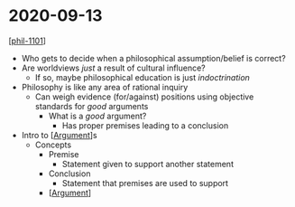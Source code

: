 # 2020-09-13

[[phil-1101]]

- Who gets to decide when a philosophical assumption/belief is correct?
- Are worldviews _just_ a result of cultural influence?
  - If so, maybe philosophical education is just _indoctrination_
- Philosophy is like any area of rational inquiry
  - Can weigh evidence (for/against) positions using objective standards for _good_ arguments
    - What is a _good_ argument?
      - Has proper premises leading to a conclusion
- Intro to [[Argument]]s
  - Concepts
    - Premise
      - Statement given to support another statement
    - Conclusion
      - Statement that premises are used to support
    - [[Argument]]

[//begin]: # "Autogenerated link references for markdown compatibility"
[phil-1101]: phil-1101 "PHIL 1101 - Intro to Philosophy: Knowledge and Reality"
[Argument]: argument "Arguments"
[//end]: # "Autogenerated link references"
